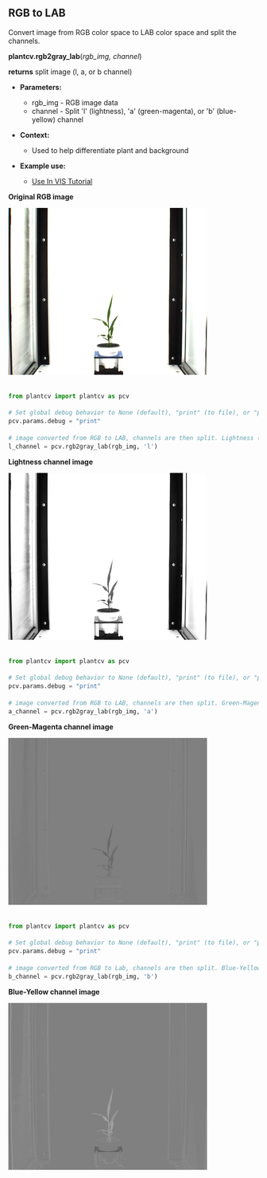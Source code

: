 ## RGB to LAB

Convert image from RGB color space to LAB color space and split the channels.

**plantcv.rgb2gray_lab**(*rgb_img, channel*)

**returns** split image (l, a, or b channel)

- **Parameters:**
    - rgb_img - RGB image data
    - channel - Split 'l' (lightness), 'a' (green-magenta), or 'b' (blue-yellow) channel
   
- **Context:**
    - Used to help differentiate plant and background
- **Example use:**
    - [Use In VIS Tutorial](vis_tutorial.md)

**Original RGB image**

![Screenshot](img/documentation_images/rgb2lab/original_image.jpg)

```python

from plantcv import plantcv as pcv

# Set global debug behavior to None (default), "print" (to file), or "plot" (Jupyter Notebooks or X11)
pcv.params.debug = "print"

# image converted from RGB to LAB, channels are then split. Lightness ('l') channel is outputed.
l_channel = pcv.rgb2gray_lab(rgb_img, 'l')
```

**Lightness channel image**

![Screenshot](img/documentation_images/rgb2lab/lab_lightness.jpg)

```python

from plantcv import plantcv as pcv

# Set global debug behavior to None (default), "print" (to file), or "plot" (Jupyter Notebooks or X11)
pcv.params.debug = "print"

# image converted from RGB to LAB, channels are then split. Green-Magenta ('a') channel is outputed.
a_channel = pcv.rgb2gray_lab(rgb_img, 'a')
```

**Green-Magenta channel image**

![Screenshot](img/documentation_images/rgb2lab/lab_green-magenta.jpg)
   
```python

from plantcv import plantcv as pcv

# Set global debug behavior to None (default), "print" (to file), or "plot" (Jupyter Notebooks or X11)
pcv.params.debug = "print"

# image converted from RGB to Lab, channels are then split. Blue-Yellow ('b') channel is outputed.
b_channel = pcv.rgb2gray_lab(rgb_img, 'b')
```

**Blue-Yellow channel image**

![Screenshot](img/documentation_images/rgb2lab/lab_blue-yellow.jpg)


